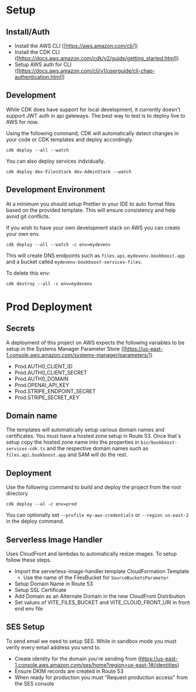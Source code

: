# Setup

## Install/Auth

- Install the AWS CLI ([https://aws.amazon.com/cli/])
- Install the CDK CLI ([https://docs.aws.amazon.com/cdk/v2/guide/getting_started.html])
- Setup AWS auth for CLI ([https://docs.aws.amazon.com/cli/v1/userguide/cli-chap-authentication.html])

## Development

While CDK does have support for local development, it currently doesn't support JWT auth in api gateways. The best way to test is to deploy live to AWS for now.

Using the following command, CDK will automatically detect changes in your code or CDK templates and deploy accordingly.

`cdk deploy --all --watch`

You can also deploy services indvidually.

`cdk deploy dev-FilesStack dev-AdminStack --watch`

## Development Environment

At a minimum you should setup Prettier in your IDE to auto format files based on the provided template. This will ensure consistency and help avoid git conflicts.

If you wish to have your own development stack on AWS you can create your own env.

`cdk deploy --all --watch -c env=mydevenv`

This will create DNS endpoints such as `files.api.mydevenv.bookboost.app` and a bucket called `mydevenv-bookboost-services-files`.

To delete this env:

`cdk destroy --all -c env=mydevenv`

# Prod Deployment

## Secrets

A deployment of this project on AWS expects the following variables to be setup in the Systems Manager Parameter Store ([https://us-east-1.console.aws.amazon.com/systems-manager/parameters/])

- Prod.AUTH0_CLIENT_ID
- Prod.AUTH0_CLIENT_SECRET
- Prod.AUTH0_DOMAIN
- Prod.OPENAI_API_KEY
- Prod.STRIPE_ENDPOINT_SECRET
- Prod.STRIPE_SECRET_KEY

## Domain name

The templates will automatically setup various domain names and certificates. You must have a hosted zone setup in Route 53. Once that's setup copy the hosted zone name into the properties in `bin/bookboost-services-cdk.ts` and the respective domain names such as `files.api.bookboost.app` and SAM will do the rest.

## Deployment

Use the following command to build and deploy the project from the root directory.

`cdk deploy --al -c env=prod`

You can optionally set `--profile my-aws-credentials` or `--region us-east-2` in the deploy command.

## Serverless Image Handler

Uses CloudFront and lambdas to automatically resize images. To setup follow these steps.

- Import the serverless-image-handler.template CloudFormation Template
  - Use the name of the FilesBucket for `SourceBucketsParameter`
- Setup Domain Name in Route 53
- Setup SSL Certificate
- Add Domain as an Alternate Domain in the new CloudFront Distribution
- Set values of VITE_FILES_BUCKET and VITE_CLOUD_FRONT_URI in front end env file

## SES Setup

To send email we need to setup SES. While in sandbox mode you must verify every email address you send to.

- Create identity for the domain you're sending from (https://us-east-1.console.aws.amazon.com/ses/home?region=us-east-1#/identities)
- Ensure DKIM records are created in Route 53
- When ready for production you must "Request production access" from the SES console
